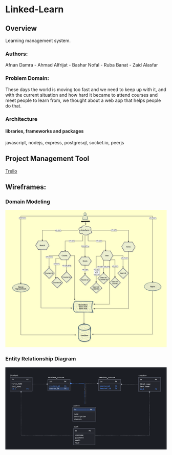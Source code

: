 # Linked-Learn

## Overview
Learning management system.

### Authors:
Afnan Damra - Ahmad Alfrijat - Bashar Nofal - Ruba Banat - Zaid Alasfar

### Problem Domain:
These days the world is moving too fast and we need to keep up with it, and with the current situation and how hard it became to attend courses and meet people to learn from, we thought about a web app that helps people do that.

### Architecture
#### libraries, frameworks and packages
javascript, nodejs, express, postgresql, socket.io, peerjs

## Project Management Tool
[Trello](https://trello.com/b/j9lBB6SL)

## Wireframes:

### Domain Modeling
![UML](public/assets/UML.png)

### Entity Relationship Diagram
![ERD](public/assets/ERD.PNG)


<!-- ## Credits and Collaborations: -->
